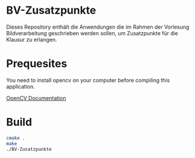 # BV-Zusatzpunkte
Dieses Repository enthält die Anwendungen die im Rahmen der Vorlesung Bildverarbeitung geschrieben werden sollen, um Zusatzpunkte für die Klausur zu erlangen.

# Prequesites
You need to install opencv on your computer before compiling this application.

[OpenCV Documentation](http://docs.opencv.org/2.4/doc/tutorials/introduction/table_of_content_introduction/table_of_content_introduction.html)

# Build
```sh
cmake .
make
./BV-Zusatzpunkte
```
